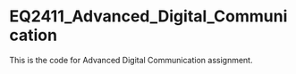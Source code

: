 # EQ2411_Advanced_Digital_Communication

This is the code for Advanced Digital Communication assignment.

